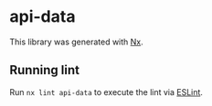 # api-data

This library was generated with [Nx](https://nx.dev).

## Running lint

Run `nx lint api-data` to execute the lint via [ESLint](https://eslint.org/).
